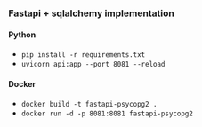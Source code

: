 ### Fastapi + sqlalchemy implementation
#### Python
- `pip install -r requirements.txt`
- `uvicorn api:app --port 8081 --reload`

#### Docker
- `docker build -t fastapi-psycopg2 .`
- `docker run -d -p 8081:8081 fastapi-psycopg2`